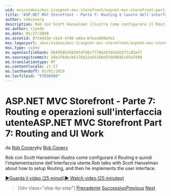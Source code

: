 ```yaml
---
uid: mvc/videos/mvc-1/aspnet-mvc-storefront/aspnet-mvc-storefront-part-7-routing-and-ui-work
title: "ASP.NET MVC Storefront - Parte 7: Routing e lavoro dell'interfaccia utente | Microsoft Docs"
author: robconery
description: Rob con Scott Hanselman illustra come configurare il Routing e quindi l'implementazione dell'interfaccia utente.
ms.author: riande
ms.date: 05/27/2008
ms.assetid: 07cb4434-cb24-4746-a4ba-bfeea889a7e2
msc.legacyurl: /mvc/videos/mvc-1/aspnet-mvc-storefront/aspnet-mvc-storefront-part-7-routing-and-ui-work
msc.type: video
ms.openlocfilehash: 084958b16939fdf48cf778b2d7d4a5b37fc83af7
ms.sourcegitcommit: 24b1f6decbb17bb22a45166e5fdb0845c65af498
ms.translationtype: MT
ms.contentlocale: it-IT
ms.lasthandoff: 03/01/2019
ms.locfileid: "57036508"
---
```

<a name="aspnet-mvc-storefront-part-7-routing-and-ui-work"></a><span data-ttu-id="37882-103">ASP.NET MVC Storefront - Parte 7: Routing e operazioni sull'interfaccia utente</span><span class="sxs-lookup"><span data-stu-id="37882-103">ASP.NET MVC Storefront Part 7: Routing and UI Work</span></span>
====================
<span data-ttu-id="37882-104">da [Rob Conery](https://github.com/robconery)</span><span class="sxs-lookup"><span data-stu-id="37882-104">by [Rob Conery](https://github.com/robconery)</span></span>

<span data-ttu-id="37882-105">Rob con Scott Hanselman illustra come configurare il Routing e quindi l'implementazione dell'interfaccia utente.</span><span class="sxs-lookup"><span data-stu-id="37882-105">Rob talks with Scott Hanselman about how to setup Routing, and then he implements the user interface.</span></span>

[<span data-ttu-id="37882-106">&#9654;Guarda il video (25 minuti)</span><span class="sxs-lookup"><span data-stu-id="37882-106">&#9654; Watch video (25 minutes)</span></span>](https://channel9.msdn.com/Blogs/ASP-NET-Site-Videos/aspnet-mvc-storefront-part-7-routing-and-ui-work)

> [!div class="step-by-step"]
> <span data-ttu-id="37882-107">[Precedente](aspnet-mvc-storefront-part-6-finishing-the-repository-and-initial-ui-work.md)
> [Successivo](aspnet-mvc-storefront-part-8-testing-controllers-iteration-1-complete.md)</span><span class="sxs-lookup"><span data-stu-id="37882-107">[Previous](aspnet-mvc-storefront-part-6-finishing-the-repository-and-initial-ui-work.md)
[Next](aspnet-mvc-storefront-part-8-testing-controllers-iteration-1-complete.md)</span></span>

